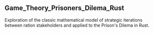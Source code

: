 ## Game_Theory_Prisoners_Dilema_Rust

Exploration of the classic mathematical model of strategic iterations between ration stakeholders and applied to the Prison's Dilema in Rust.
